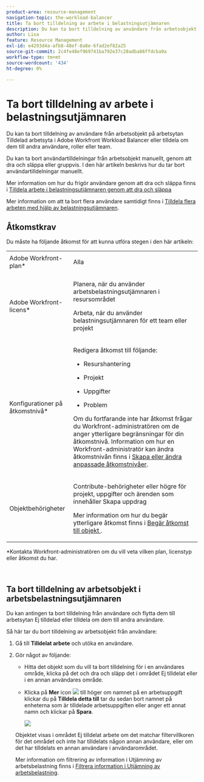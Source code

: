 ```yaml
---
product-area: resource-management
navigation-topic: the-workload-balancer
title: Ta bort tilldelning av arbete i belastningsutjämnaren
description: Du kan ta bort tilldelning av användare från arbetsobjekt på arbetsytan Tilldelad arbetsyta i Adobe Workfront Workload Balancer eller tilldela om dem till andra användare, roller eller team.
author: Lisa
feature: Resource Management
exl-id: e4293d4a-afb8-48ef-8a8e-6fad2ef82a25
source-git-commit: 2c4fe48ef969741ba792e37c28adba86ffdcba9a
workflow-type: tm+mt
source-wordcount: '434'
ht-degree: 0%

---
```


# Ta bort tilldelning av arbete i belastningsutjämnaren

Du kan ta bort tilldelning av användare från arbetsobjekt på arbetsytan Tilldelad arbetsyta i Adobe Workfront Workload Balancer eller tilldela om dem till andra användare, roller eller team.

Du kan ta bort användartilldelningar från arbetsobjekt manuellt, genom att dra och släppa eller gruppvis. I den här artikeln beskrivs hur du tar bort användartilldelningar manuellt.

Mer information om hur du frigör användare genom att dra och släppa finns i [Tilldela arbete i belastningsutjämnaren genom att dra och släppa](../../resource-mgmt/workload-balancer/assign-work-in-workload-balancer-by-drag-and-drop.md)

Mer information om att ta bort flera användare samtidigt finns i [Tilldela flera arbeten med hjälp av belastningsutjämnaren](../../resource-mgmt/workload-balancer/assign-work-in-workload-balancer-in-bulk.md).

## Åtkomstkrav

Du måste ha följande åtkomst för att kunna utföra stegen i den här artikeln:

<table style="table-layout:auto"> 
 <col> 
 <col> 
 <tbody> 
  <tr> 
   <td role="rowheader">Adobe Workfront-plan*</td> 
   <td> <p>Alla </p> </td> 
  </tr> 
  <tr> 
   <td role="rowheader">Adobe Workfront-licens*</td> 
   <td> <p>Planera, när du använder arbetsbelastningsutjämnaren i resursområdet</p>
   <p>Arbeta, när du använder belastningsutjämnaren för ett team eller projekt</p>

</td> 
  </tr> 
  <tr> 
   <td role="rowheader">Konfigurationer på åtkomstnivå*</td> 
   <td> <p>Redigera åtkomst till följande:</p> 
    <ul> 
     <li> <p>Resurshantering</p> </li> 
     <li> <p>Projekt</p> </li> 
     <li> <p>Uppgifter</p> </li> 
     <li> <p>Problem</p> </li> 
    </ul> <p>Om du fortfarande inte har åtkomst frågar du Workfront-administratören om de anger ytterligare begränsningar för din åtkomstnivå. Information om hur en Workfront-administratör kan ändra åtkomstnivån finns i <a href="../../administration-and-setup/add-users/configure-and-grant-access/create-modify-access-levels.md" class="MCXref xref">Skapa eller ändra anpassade åtkomstnivåer</a>.</p> </td> 
  </tr> 
  <tr> 
   <td role="rowheader">Objektbehörigheter</td> 
   <td> <p>Contribute-behörigheter eller högre för projekt, uppgifter och ärenden som innehåller Skapa uppdrag</p> <p>Mer information om hur du begär ytterligare åtkomst finns i <a href="../../workfront-basics/grant-and-request-access-to-objects/request-access.md" class="MCXref xref">Begär åtkomst till objekt </a>.</p> </td> 
  </tr> 
 </tbody> 
</table>

&#42;Kontakta Workfront-administratören om du vill veta vilken plan, licenstyp eller åtkomst du har.

 

## Ta bort tilldelning av arbetsobjekt i arbetsbelastningsutjämnaren

Du kan antingen ta bort tilldelning från användare och flytta dem till arbetsytan Ej tilldelad eller tilldela om dem till andra användare.

Så här tar du bort tilldelning av arbetsobjekt från användare:

1. Gå till **Tilldelat arbete** och utöka en användare.
1. Gör något av följande:

   * Hitta det objekt som du vill ta bort tilldelning för i en användares område, klicka på det och dra och släpp det i området Ej tilldelat eller i en annan användares område.
   * Klicka på **Mer** icon ![](assets/more-icon-task-list.png) till höger om namnet på en arbetsuppgift klickar du på **Tilldela detta till** tar du sedan bort namnet på enheterna som är tilldelade arbetsuppgiften eller anger ett annat namn och klickar på **Spara**.

     ![](assets/assign-this-to-link-from-task-wb-nwe-350x104.png)

   Objektet visas i området Ej tilldelat arbete om det matchar filtervillkoren för det området och inte har tilldelats någon annan användare, eller om det har tilldelats en annan användare i användarområdet.

   Mer information om filtrering av information i Utjämning av arbetsbelastning finns i [Filtrera information i Utjämning av arbetsbelastning](../../resource-mgmt/workload-balancer/filter-information-workload-balancer.md).

